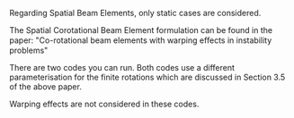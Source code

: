 Regarding Spatial Beam Elements, only static cases are considered.

The Spatial Corotational Beam Element formulation can be found in the paper: "Co-rotational beam elements with warping eﬀects
in instability problems"

There are two codes you can run. Both codes use a different parameterisation for the finite rotations which are discussed in Section 3.5 of the above paper.

Warping effects are not considered in these codes.
